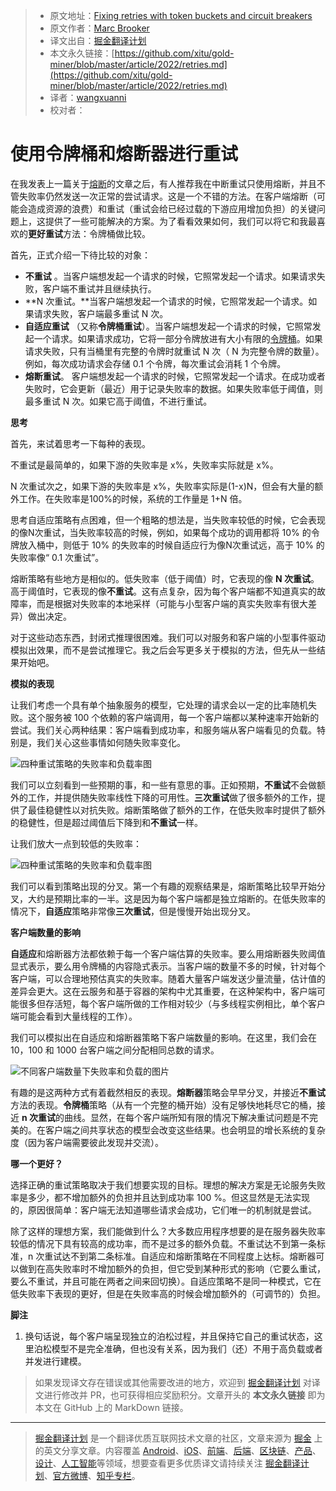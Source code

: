 > * 原文地址：[Fixing retries with token buckets and circuit breakers](https://brooker.co.za/blog/2022/02/28/retries.html)
> * 原文作者：[Marc Brooker](https://brooker.co.za/blog/publications.html)
> * 译文出自：[掘金翻译计划](https://github.com/xitu/gold-miner)
> * 本文永久链接：[https://github.com/xitu/gold-miner/blob/master/article/2022/retries.md](https://github.com/xitu/gold-miner/blob/master/article/2022/retries.md)
> * 译者：[wangxuanni](https://github.com/wangxuanni)
> * 校对者：

# 使用令牌桶和熔断器进行重试

在我发表上一篇关于[熔断](https://brooker.co.za/blog/2022/02/16/circuit-breakers.html)的文章之后，有人推荐我在中断重试只使用熔断，并且不管失败率仍然发送一次正常的尝试请求。这是一个不错的方法。在客户端熔断（可能会造成资源的浪费）和重试（重试会给已经过载的下游应用增加负担）的关键问题上，这提供了一些可能解决的方案。为了看看效果如何，我们可以将它和我最喜欢的**更好重试**方法：令牌桶做比较。

首先，正式介绍一下待比较的对象：

* **不重试** 。当客户端想发起一个请求的时候，它照常发起一个请求。如果请求失败，客户端不重试并且继续执行。
* **N 次重试。**当客户端想发起一个请求的时候，它照常发起一个请求。如果请求失败，客户端最多重试 N 次。
* **自适应重试** （又称**令牌桶重试**）。当客户端想发起一个请求的时候，它照常发起一个请求。如果请求成功，它将一部分令牌放进有大小有限的[令牌桶](https://en.wikipedia.org/wiki/Token_bucket)。如果请求失败，只有当桶里有完整的令牌时就重试 N 次（ N 为完整令牌的数量）。例如，每次成功请求会存储 0.1 个令牌，每次重试会消耗 1 个令牌。
* **熔断重试**。 客户端想发起一个请求的时候，它照常发起一个请求。在成功或者失败时，它会更新（最近）用于记录失败率的数据。如果失败率低于阈值，则最多重试 N 次。如果它高于阈值，不进行重试。

**思考**

首先，来试着思考一下每种的表现。

不重试是最简单的，如果下游的失败率是 x%，失败率实际就是 x%。

N 次重试次之，如果下游的失败率是 x%，失败率实际是(1-x)N，但会有大量的额外工作。在失败率是100%的时候，系统的工作量是 1+N 倍。

思考自适应策略有点困难，但一个粗略的想法是，当失败率较低的时候，它会表现的像N次重试，当失败率较高的时候，例如，如果每个成功的调用都将 10% 的令牌放入桶中，则低于 10% 的失败率的时候自适应行为像N次重试远，高于 10% 的失败率像“ 0.1 次重试”。

熔断策略有些地方是相似的。低失败率（低于阈值）时，它表现的像 **N 次重试**。高于阈值时，它表现的像**不重试**。这有点复杂，因为每个客户端都不知道真实的故障率，而是根据对失败率的本地采样（可能与小型客户端的真实失败率有很大差异）做出决定。

对于这些动态东西，封闭式推理很困难。我们可以对服务和客户端的小型事件驱动模拟出效果，而不是尝试推理它。我之后会写更多关于模拟的方法，但先从一些结果开始吧。

**模拟的表现**

让我们考虑一个具有单个抽象服务的模型，它处理的请求会以一定的比率随机失败。这个服务被 100 个依赖的客户端调用，每一个客户端都以某种速率开始新的尝试。我们关心两种结果：客户端看到成功率，和服务端从客户端看见的负载。特别是，我们关心这些事情如何随失败率变化。

![四种重试策略的失败率和负载率图](https://mbrooker-blog-images.s3.amazonaws.com/retry_simulation_results.png)

我们可以立刻看到一些预期的事，和一些有意思的事。正如预期，**不重试**不会做额外的工作，并提供随失败率线性下降的可用性。**三次重试**做了很多额外的工作，提供了最佳稳健性以对抗失败。熔断策略做了额外的工作，在低失败率时提供了额外的稳健性，但是超过阈值后下降到和**不重试**一样。

让我们放大一点到较低的失败率：

![四种重试策略的失败率和负载率图](https://mbrooker-blog-images.s3.amazonaws.com/retry_simulation_results_zoomed.png)

我们可以看到策略出现的分叉。第一个有趣的观察结果是，熔断策略比较早开始分叉，大约是预期比率的一半。这是因为每个客户端都是独立熔断的。在低失败率的情况下，**自适应**策略非常像**三次重试**，但是慢慢开始出现分叉。

**客户端数量的影响**

**自适应**和熔断器方法都依赖于每一个客户端估算的失败率。要么用熔断器失败阈值显式表示，要么用令牌桶的内容隐式表示。当客户端的数量不多的时候，针对每个客户端，可以合理地预估真实的失败率。随着大量客户端发送少量流量，估计值的差异会更大。这在云服务和基于容器的架构中尤其重要，在这种架构中，客户端可能很多但存活短，每个客户端所做的工作相对较少（与多线程实例相比，单个客户端可能会看到大量线程的工作）。

我们可以模拟出在自适应和熔断器策略下客户端数量的影响。在这里，我们会在 10，100 和 1000 台客户端之间分配相同总数的请求。

![不同客户端数量下失败率和负载的图片](https://mbrooker-blog-images.s3.amazonaws.com/retry_simulation_results_clients.png)

有趣的是这两种方式有着截然相反的表现。**熔断器**策略会早早分叉，并接近**不重试**方法的表现。**令牌桶**策略（从有一个完整的桶开始）没有足够快地耗尽它的桶，接近 **n 次重试**的曲线。显然，在每个客户端所知有限的情况下解决重试问题是不完美的。在客户端之间共享状态的模型会改变这些结果。也会明显的增长系统的复杂度（因为客户端需要彼此发现并交流）。

**哪一个更好？**

选择正确的重试策略取决于我们想要实现的目标。理想的解决方案是无论服务失败率是多少，都不增加额外的负担并且达到成功率 100 %。但这显然是无法实现的，原因很简单：客户端无法知道哪些请求会成功，它们唯一的机制就是尝试。

除了这样的理想方案，我们能做到什么？大多数应用程序想要的是在服务器失败率较低的情况下具有较高的成功率，而不是过多的额外负载。不重试达不到第一条标准，n 次重试达不到第二条标准。自适应和熔断策略在不同程度上达标。熔断器可以做到在高失败率时不增加额外的负担，但它受到某种形式的影响（它要么重试，要么不重试，并且可能在两者之间来回切换）。自适应策略不是同一种模式，它在低失败率下表现的更好，但是在失败率高的时候会增加额外的（可调节的）负担。

**脚注**

1. 换句话说，每个客户端呈现独立的泊松过程，并且保持它自己的重试状态，这里泊松模型不是完全准确，但也没有关系，因为我们（还）不用于高负载或者并发进行建模。

> 如果发现译文存在错误或其他需要改进的地方，欢迎到 [掘金翻译计划](https://github.com/xitu/gold-miner) 对译文进行修改并 PR，也可获得相应奖励积分。文章开头的 **本文永久链接** 即为本文在 GitHub 上的 MarkDown 链接。

---

> [掘金翻译计划](https://github.com/xitu/gold-miner) 是一个翻译优质互联网技术文章的社区，文章来源为 [掘金](https://juejin.im) 上的英文分享文章。内容覆盖 [Android](https://github.com/xitu/gold-miner#android)、[iOS](https://github.com/xitu/gold-miner#ios)、[前端](https://github.com/xitu/gold-miner#前端)、[后端](https://github.com/xitu/gold-miner#后端)、[区块链](https://github.com/xitu/gold-miner#区块链)、[产品](https://github.com/xitu/gold-miner#产品)、[设计](https://github.com/xitu/gold-miner#设计)、[人工智能](https://github.com/xitu/gold-miner#人工智能)等领域，想要查看更多优质译文请持续关注 [掘金翻译计划](https://github.com/xitu/gold-miner)、[官方微博](http://weibo.com/juejinfanyi)、[知乎专栏](https://zhuanlan.zhihu.com/juejinfanyi)。
